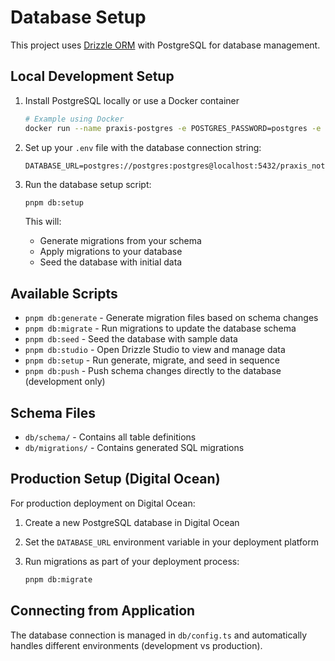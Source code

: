 # Database Setup

This project uses [Drizzle ORM](https://orm.drizzle.team/) with PostgreSQL for database management.

## Local Development Setup

1. Install PostgreSQL locally or use a Docker container

   ```bash
   # Example using Docker
   docker run --name praxis-postgres -e POSTGRES_PASSWORD=postgres -e POSTGRES_USER=postgres -e POSTGRES_DB=praxis_notes -p 5432:5432 -d postgres
   ```

2. Set up your `.env` file with the database connection string:

   ```
   DATABASE_URL=postgres://postgres:postgres@localhost:5432/praxis_notes
   ```

3. Run the database setup script:

   ```bash
   pnpm db:setup
   ```

   This will:
   - Generate migrations from your schema
   - Apply migrations to your database
   - Seed the database with initial data

## Available Scripts

- `pnpm db:generate` - Generate migration files based on schema changes
- `pnpm db:migrate` - Run migrations to update the database schema
- `pnpm db:seed` - Seed the database with sample data
- `pnpm db:studio` - Open Drizzle Studio to view and manage data
- `pnpm db:setup` - Run generate, migrate, and seed in sequence
- `pnpm db:push` - Push schema changes directly to the database (development only)

## Schema Files

- `db/schema/` - Contains all table definitions
- `db/migrations/` - Contains generated SQL migrations

## Production Setup (Digital Ocean)

For production deployment on Digital Ocean:

1. Create a new PostgreSQL database in Digital Ocean
2. Set the `DATABASE_URL` environment variable in your deployment platform
3. Run migrations as part of your deployment process:

   ```bash
   pnpm db:migrate
   ```

## Connecting from Application

The database connection is managed in `db/config.ts` and automatically handles different environments (development vs production).
